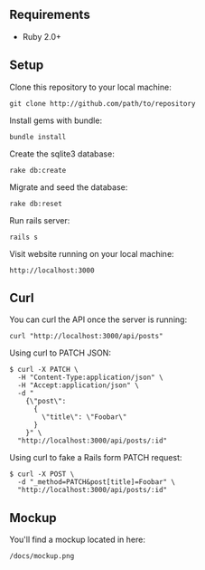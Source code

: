 ## Requirements

- Ruby 2.0+

## Setup

Clone this repository to your local machine:

    git clone http://github.com/path/to/repository

Install gems with bundle:

    bundle install

Create the sqlite3 database:

    rake db:create

Migrate and seed the database:

    rake db:reset

Run rails server:

    rails s

Visit website running on your local machine:

    http://localhost:3000

## Curl

You can curl the API once the server is running:

    curl "http://localhost:3000/api/posts"

Using curl to PATCH JSON:
```
$ curl -X PATCH \
  -H "Content-Type:application/json" \
  -H "Accept:application/json" \
  -d "
    {\"post\":
      {
        \"title\": \"Foobar\"
      }
    }" \
  "http://localhost:3000/api/posts/:id"
```

Using curl to fake a Rails form PATCH request:
```
$ curl -X POST \
  -d "_method=PATCH&post[title]=Foobar" \
  "http://localhost:3000/api/posts/:id"
```

## Mockup

You'll find a mockup located in here:

    /docs/mockup.png
